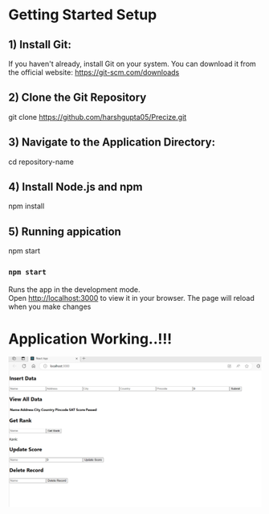 # Getting Started Setup

## 1) Install Git:
If you haven't already, install Git on your system. You can download it from the official website: https://git-scm.com/downloads

## 2) Clone the Git Repository
git clone https://github.com/harshgupta05/Precize.git

## 3) Navigate to the Application Directory: 
cd repository-name

## 4) Install Node.js and npm
npm install

## 5) Running appication
npm start

### `npm start`

Runs the app in the development mode.\
Open [http://localhost:3000](http://localhost:3000) to view it in your browser.
The page will reload when you make changes

# Application Working..!!!
![Application](https://github.com/harshgupta05/Precize/blob/master/precizeappassignment.png)

